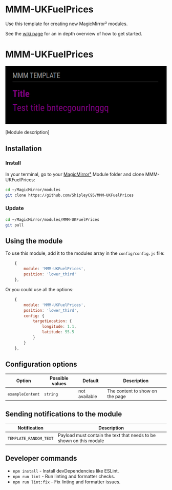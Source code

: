 # MMM-UKFuelPrices
Use this template for creating new MagicMirror² modules.

See the [wiki page](https://github.com/Dennis-Rosenbaum/MMM-UKFuelPrices/wiki) for an in depth overview of how to get started.

# MMM-UKFuelPrices

![Example of MMM-UKFuelPrices](./example_1.png)

[Module description]

## Installation

### Install

In your terminal, go to your [MagicMirror²][mm] Module folder and clone MMM-UKFuelPrices:

```bash
cd ~/MagicMirror/modules
git clone https://github.com/ShipleyC95/MMM-UKFuelPrices
```

### Update

```bash
cd ~/MagicMirror/modules/MMM-UKFuelPrices
git pull
```

## Using the module

To use this module, add it to the modules array in the `config/config.js` file:

```js
    {
        module: 'MMM-UKFuelPrices',
        position: 'lower_third'
    },
```

Or you could use all the options:

```js
    {
        module: 'MMM-UKFuelPrices',
        position: 'lower_third',
        config: {
            targetLocation: {
                longitude: 1.1,
                latitude: 55.5
            }
        }
    },
```

## Configuration options

Option|Possible values|Default|Description
------|------|------|-----------
`exampleContent`|`string`|not available|The content to show on the page

## Sending notifications to the module

Notification|Description
------|-----------
`TEMPLATE_RANDOM_TEXT`|Payload must contain the text that needs to be shown on this module

## Developer commands

- `npm install` - Install devDependencies like ESLint.
- `npm run lint` - Run linting and formatter checks.
- `npm run lint:fix` - Fix linting and formatter issues.

[mm]: https://github.com/MagicMirrorOrg/MagicMirror
